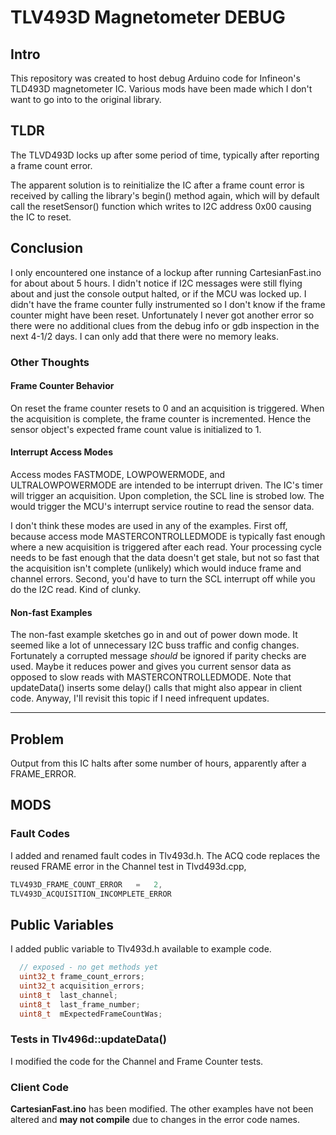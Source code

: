 # TLV493D Magnetometer DEBUG

## Intro

This repository was created to host debug Arduino code for Infineon's TLD493D magnetometer IC. Various mods have been made which I don't want to go into to the original library.

## TLDR

The TLVD493D locks up after some period of time, typically after reporting a frame count error.

The apparent solution is to reinitialize the IC after a frame count error is received by calling the library's begin() method again, which will by default call the resetSensor() function which writes to I2C address 0x00 causing the IC to reset.

## Conclusion

I only encountered one instance of a lockup after running CartesianFast.ino for about about 5 hours. I didn't notice if I2C messages were still flying about and just the console output halted, or if the MCU was locked up. I didn't have the frame counter fully instrumented so I don't know if the frame counter might have been reset. Unfortunately I never got another error so there were no additional clues from the debug info or gdb inspection in the next 4-1/2 days. I can only add that there were no memory leaks.

### Other Thoughts

#### Frame Counter Behavior

On reset the frame counter resets to 0 and an acquisition is triggered. When the acquisition is complete, the frame counter is incremented. Hence the sensor object's expected frame count value is initialized to 1.

#### Interrupt Access Modes

Access modes FASTMODE, LOWPOWERMODE, and ULTRALOWPOWERMODE are intended to be interrupt driven. The IC's timer will trigger an acquisition. Upon completion, the  SCL line is strobed low. The would trigger the MCU's interrupt service routine to  read the sensor data.

I don't think these modes are used in any of the examples. First off, because access mode MASTERCONTROLLEDMODE is typically fast enough where a new acquisition is triggered after each read. Your processing cycle needs to be fast enough that the data doesn't get stale, but not so fast that the acquisition isn't complete (unlikely) which would induce frame and channel errors. Second, you'd have to turn the SCL interrupt off while you do the I2C read. Kind of clunky.

#### Non-fast Examples

The non-fast example sketches go in and out of power down mode. It seemed like a lot of unnecessary I2C buss traffic and  config changes. Fortunately a corrupted message *should* be ignored if parity checks are used. Maybe it reduces power and gives you current sensor data as opposed to slow reads with MASTERCONTROLLEDMODE. Note that updateData() inserts some delay() calls that might also appear  in client code. Anyway, I'll revisit this topic if I need infrequent updates.

------

## Problem

Output from this IC halts after some number of hours, apparently after a FRAME_ERROR.

## MODS

### Fault Codes

I added and renamed fault codes in Tlv493d.h. The ACQ code replaces the reused FRAME error in the Channel test in Tlvd493d.cpp,

```c++
TLV493D_FRAME_COUNT_ERROR	=	2,
TLV493D_ACQUISITION_INCOMPLETE_ERROR
```

## Public Variables

I added public variable to Tlv493d.h available to example code.  

````C++
  // exposed - no get methods yet
  uint32_t frame_count_errors;
  uint32_t acquisition_errors;
  uint8_t  last_channel;
  uint8_t  last_frame_number;
  uint8_t  mExpectedFrameCountWas;
````

### Tests in Tlv496d::updateData()

I modified the code for the Channel and Frame Counter tests.

### Client Code

**CartesianFast.ino** has been modified. The other examples have not been altered and **may not compile** due to changes in the error code names.
